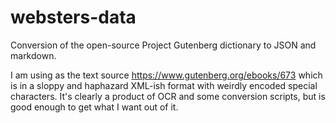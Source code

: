 # websters-data

Conversion of the open-source Project Gutenberg dictionary to JSON and markdown.

I am using as the text source https://www.gutenberg.org/ebooks/673 which is in a sloppy and haphazard XML-ish format with weirdly encoded special characters. It's clearly a product of OCR and some conversion scripts, but is good enough to get what I want out of it.
